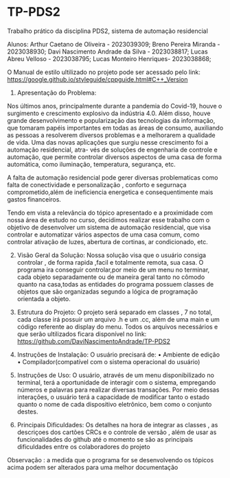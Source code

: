 # TP-PDS2
Trabalho prático da disciplina PDS2, sistema de automação residencial 


Alunos:
Arthur Caetano de Oliveira - 2023039309;
Breno Pereira Miranda - 2023038930;
Davi Nascimento Andrade da Silva - 2023038817;
Lucas Abreu Velloso - 2023038795;
Lucas Monteiro Henriques- 2023038868;

O Manual de estilo ultilizado no projeto pode ser acessado pelo link: https://google.github.io/styleguide/cppguide.html#C++_Version

1. Apresentação do Problema:

Nos últimos anos, principalmente durante a pandemia do Covid-19, houve o surgimento e crescimento explosivo da
indústria 4.0. Além disso, houve grande desenvolvimento e popularização das tecnologias da informação, que tomaram
papéis importantes em todas as áreas de consumo, auxiliando as pessoas a resolverem diversos problemas e a
melhorarem a qualidade de vida. Uma das novas aplicações que surgiu nesse crescimento foi a automação
residencial, atra- vés de soluções de engenharia de controle e automação, que permite controlar diversos
aspectos de uma casa de forma automática, como iluminação, temperatura, segurança, etc.

A falta de automação residencial pode gerer diversas problematicas como falta de conectividade e personalização ,
conforto e segurnaça comprometido,além de ineficiencia energetica e consequentimente mais gastos financeiros.

Tendo em vista a relevância do tópico apresentado e a proximidade com nossa área de estudo no curso, decidimos 
realizar esse trabalho com o objetivo de desenvolver um sistema de automação residencial, que visa controlar
e automatizar vários aspectos de uma casa comum, como controlar ativação de luzes, abertura de cortinas,
ar condicionado, etc.


2. Visão Geral da Solução:
Nossa solução visa que o usuário consiga controlar , de forma rapida ,facil e totalmente remota, sua casa.
O programa ira conseguir controlar,por meio de um menu no terminar, cada objeto separadamente ou de maneira geral tanto
no cômodo quanto na casa,todas as entidades do programa possuem classes de objetos que são organizadas segundo a
lógica de programação orientada a objeto. 

3. Estrutura do Projeto:
O projeto será separado em classes , 7 no total, cada classe irá possuir um arquivo .h e um .cc,
além de uma main e um código referente ao display do menu.
Todos os arquivos necessários e que serão ultilizados ficara disponível no link: https://github.com/DaviNascimentoAndrade/TP-PDS2

4. Instruções de Instalação:
 O usuário precisará de:
•	Ambiente de edição 
•	Compilador(compatível com o sistema operacional do usuário) 


5. Instruções de Uso:
O usuário, através de um menu disponibilizado no terminal, terá a oportunidade de interagir com o sistema, empregando números e palavras para realizar diversas transações.
Por meio dessas interações, o usuário terá a capacidade de modificar tanto o estado quanto o nome de cada dispositivo eletrônico, bem como o conjunto destes.

6. Principais Dificuldades:
Os detalhes na hora de integrar as classes , as descriçoes dos cartões CRCs e o controle de versão , além de usar as funcionalidades do github até o momento se são as principais dificuldades
entre os colaboradores do projeto

  
Observação : a medida que o programa for se desenvolvendo os tópicos acima podem ser alterados para uma melhor documentação 

